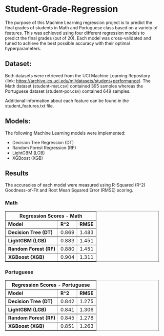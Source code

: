# Student-Grade-Regression

The purpose of this Machine Learning regression project is to predict the final grades of students in Math and Portuguese class based on a variety of features. This was achieved using four different regression models to predict the final grades (out of 20). Each model was cross-validated and tuned to achieve the best possible accuracy with their optimal hyperparameters.

## Dataset:

Both datasets were retrieved from the UCI Machine Learning Repository (link: https://archive.ics.uci.edu/ml/datasets/student+performance). The Math dataset (student-mat.csv) contained 395 samples whereas the Portuguese dataset (student-por.csv) contained 649 samples.

Additional information about each feature can be found in the student_features.txt file.

## Models:

The following Machine Learning models were implemented:

- Decision Tree Regression (DT)
- Random Forest Regression (RF)
- LightGBM (LGB)
- XGBoost (XGB)

## Results

The accuracies of each model were measured using R-Squared (R^2) Goodness-of-Fit and Root Mean Squared Error (RMSE) scoring.

### Math

<table border = "1">
  <thead>
    <th colspan = "3">Regression Scores - Math</th>
  </thead>
  <tbody>
    <tr>
      <td><b>Model</b></td>
      <td><b>R^2</b></td>
      <td><b>RMSE</b></td>
    </tr>
    <tr>
      <td><b>Decision Tree (DT)</b></td>
      <td>0.869</td>
      <td>1.483</td>
    </tr>
    <tr>
      <td><b>LightGBM (LGB)</b></td>
      <td>0.883</td>
      <td>1.451</td>
    </tr>
    <tr>
      <td><b>Random Forest (RF)</b></td>
      <td>0.880</td>
      <td>1.451</td>
    </tr>
    <tr>
      <td><b>XGBoost (XGB)</b></td>
      <td>0.904</td>
      <td>1.311</td>
    </tr>
  </tbody>
</table>

### Portuguese

<table border = "1">
  <thead>
    <th colspan = "3">Regression Scores - Portuguese </th>
  </thead>
  <tbody>
    <tr>
      <td><b>Model</b></td>
      <td><b>R^2</b></td>
      <td><b>RMSE</b></td>
    </tr>
    <tr>
      <td><b>Decision Tree (DT)</b></td>
      <td>0.842</td>
      <td>1.275</td>
    </tr>
    <tr>
      <td><b>LightGBM (LGB)</b></td>
      <td>0.841</td>
      <td>1.306</td>
    </tr>
    <tr>
      <td><b>Random Forest (RF)</b></td>
      <td>0.845</td>
      <td>1.278</td>
    </tr>
    <tr>
      <td><b>XGBoost (XGB)</b></td>
      <td>0.851</td>
      <td>1.263</td>
    </tr>
  </tbody>
</table>
